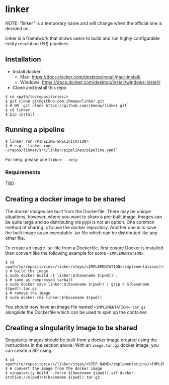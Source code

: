 # linker

NOTE: "linker" is a temporary name and will change when the official one is
decided on.

linker is a framework that allows users to build and run highly configurable
entity resolution (ER) pipelines.

## Installation

- Install docker
    - Mac: https://docs.docker.com/desktop/install/mac-install/
    - Windows: https://docs.docker.com/desktop/install/windows-install/
- Clone and install this repo
```
$ cd <path/to/repositories/>
$ git clone git@github.com:ihmeuw/linker.git
$ # OR `git clone https://github.com/ihmeuw/linker.git`
$ cd linker
$ pip install .
```

## Running a pipeline

```
$ linker run <PIPELINE-SPECIFICATION>
$ # e.g. `linker run ~/repos/linker/src/linker/pipelines/pipeline.yaml`
```

For help, please use `linker --help`

### Requirements

TBD

## Creating a docker image to be shared

The docker images are built from the Dockerfile. There may be unique situations,
however, where you want to share a pre-built image. Images can be quite large and so distributing via pypi is not an option. One common method of sharing is to use the docker repository. Another one is to save the built image as an executable .tar file which can be distributed like any other file.

To create an image .tar file from a Dockerfile, first ensure Docker is installed
then convert like the following example for some `<IMPLEMENTATION>`:

```
$ cd <path/to/repositories>/linker/steps/<IMPLEMENTATION>/implementations/<IMPLEMENTATION>/
$ # build the image
$ sudo docker build -t linker:$(basename $(pwd)) .
$ # save as compressed tarball
$ sudo docker save linker:$(basename $(pwd)) | gzip > $(basename $(pwd)).tar.gz
$ # remove the image
$ sudo docker rmi linker:$(basename $(pwd))
```

You should now have an image file named `<IMPLEMENTATION>.tar.gz` alongside the Dockerfile which can be used to spin up the container.


## Creating a singularity image to be shared

Singularity images should be built from a docker image created using the
instructions in the section above. With an `image.tar.gz` docker image,
you can create a SIF using:

```
$ cd <path/to/repositories>/linker/steps/<STEP_NAME>/implementations/<IMPLEMENTATION>/
$ # convert the image from the docker image
$ singularity build --force $(basename $(pwd)).sif docker-archive://$(pwd)/$(basename $(pwd)).tar.gz
```
